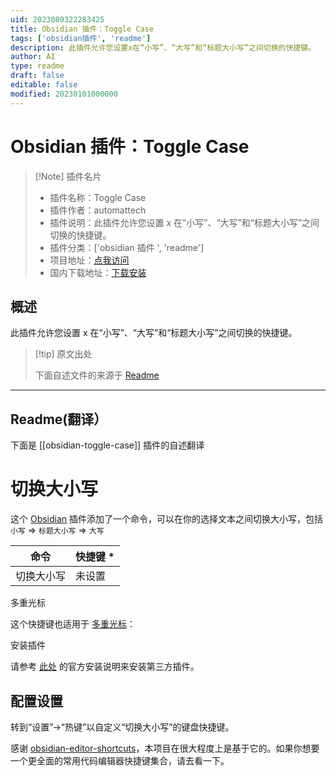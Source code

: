 ```yaml
---
uid: 2023080322283425
title: Obsidian 插件：Toggle Case
tags: ['obsidian插件', 'readme']
description: 此插件允许您设置x在“小写”、“大写”和“标题大小写”之间切换的快捷键。
author: AI
type: readme
draft: false
editable: false
modified: 20230101000000
---
```


# Obsidian 插件：Toggle Case

> [!Note] 插件名片
> - 插件名称：Toggle Case
> - 插件作者：automattech
> - 插件说明：此插件允许您设置 x 在“小写”、“大写”和“标题大小写”之间切换的快捷键。
> - 插件分类：['obsidian 插件 ', 'readme']
> - 项目地址：[点我访问](https://github.com/MatthewAlner/obsidian-toggle-case)
> - 国内下载地址：[下载安装](https://pkmer.cn/products/plugin/pluginMarket/?obsidian-toggle-case)

## 概述

此插件允许您设置 x 在“小写”、“大写”和“标题大小写”之间切换的快捷键。

> [!tip] 原文出处
>
>下面自述文件的来源于 [Readme](https://ghproxy.net/https://raw.githubusercontent.com/MatthewAlner/obsidian-toggle-case/master/README.md)

---

## Readme(翻译）

下面是 [[obsidian-toggle-case]] 插件的自述翻译

# 切换大小写

这个 [Obsidian](https://obsidian.md) 插件添加了一个命令，可以在你的选择文本之间切换大小写，包括 `小写` => `标题大小写` => `大写`

| 命令                                           | 快捷键 \*    |
|------------------------------------------------|-------------|
| 切换大小写                                    | 未设置      |

多重光标

这个快捷键也适用于 [多重光标](https://help.obsidian.md/How+to/Working+with+multiple+cursors)：

安装插件

请参考 [此处](https://help.obsidian.md/Advanced+topics/Community+plugins) 的官方安装说明来安装第三方插件。

## 配置设置

转到“设置”→“热键”以自定义“切换大小写”的键盘快捷键。

感谢 [obsidian-editor-shortcuts](https://github.com/timhor/obsidian-editor-shortcuts)，本项目在很大程度上是基于它的。如果你想要一个更全面的常用代码编辑器快捷键集合，请去看一下。
